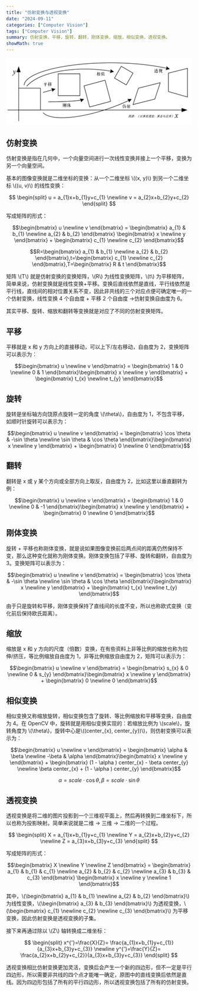 ```yaml
---
title: "仿射变换与透视变换"
date: "2024-09-11"
categories: ["Computer Vision"]
tags: ["Computer Vision"]
summary: 仿射变换，平移，旋转，翻转，刚体变换，缩放，相似变换，透视变换。
showMath: true
---
```


![](transformation.jpg)

## 仿射变换

仿射变换是指在几何中，一个向量空间进行一次线性变换并接上一个平移，变换为另一个向量空间。

基本的图像变换就是二维坐标的变换：从一个二维坐标 \\((x, y)\\) 到另一个二维坐标 \\((u, v)\\) 的线性变换：

$$
\begin{split}
u = a_{1}x+b_{1}y+c_{1} \newline
v = a_{2}x+b_{2}y+c_{2}
\end{split}
$$

写成矩阵的形式：

$$\begin{bmatrix} u \newline v \end{bmatrix} = \begin{bmatrix} a_{1} & b_{1} \newline a_{2} & b_{2} \end{bmatrix} \begin{bmatrix} x \newline y \end{bmatrix} + \begin{bmatrix} c_{1} \newline c_{2} \end{bmatrix}$$

$$R=\begin{bmatrix} a_{1} & b_{1} \newline a_{2} & b_{2} \end{bmatrix},t=\begin{bmatrix} c_{1} \newline c_{2} \end{bmatrix},T=\begin{bmatrix} R & t \end{bmatrix}$$

矩阵 \\(T\\) 就是仿射变换的变换矩阵，\\(R\\) 为线性变换矩阵，\\(t\\) 为平移矩阵，简单来说，仿射变换就是线性变换+平移。变换后直线依然是直线，平行线依然是平行线，直线间的相对位置关系不变，因此非共线的三个对应点便可确定唯一的一个仿射变换，线性变换 4 个自由度 + 平移 2 个自由度 →仿射变换自由度为 6。

其实平移、旋转、缩放和翻转等变换就是对应了不同的仿射变换矩阵。

## 平移

平移就是 x 和 y 方向上的直接移动，可以上下/左右移动，自由度为 2，变换矩阵可以表示为：

$$\begin{bmatrix} u \newline v \end{bmatrix} = \begin{bmatrix} 1 & 0 \newline 0 & 1 \end{bmatrix}\begin{bmatrix} x \newline y \end{bmatrix} + \begin{bmatrix} t_{x} \newline t_{y} \end{bmatrix}$$

## 旋转

旋转是坐标轴方向饶原点旋转一定的角度 \\(\theta\\)，自由度为 1，不包含平移，如顺时针旋转可以表示为：

$$\begin{bmatrix} u \newline v \end{bmatrix} = \begin{bmatrix} \cos \theta  & -\sin \theta \newline \sin \theta & \cos \theta \end{bmatrix}\begin{bmatrix} x \newline y \end{bmatrix} + \begin{bmatrix} 0 \newline 0 \end{bmatrix}$$

## 翻转

翻转是 x 或 y 某个方向或全部方向上取反，自由度为 2，比如这里以垂直翻转为例：

$$\begin{bmatrix} u \newline v \end{bmatrix} = \begin{bmatrix} 1 & 0 \newline 0 & -1 \end{bmatrix}\begin{bmatrix} x \newline y \end{bmatrix} + \begin{bmatrix} 0 \newline 0 \end{bmatrix}$$

## 刚体变换

旋转 + 平移也称刚体变换，就是说如果图像变换前后两点间的距离仍然保持不变，那么这种变化就称为刚体变换。刚体变换包括了平移、旋转和翻转，自由度为 3。变换矩阵可以表示为：

$$\begin{bmatrix} u \newline v \end{bmatrix} = \begin{bmatrix} \cos \theta  & -\sin \theta \newline \sin \theta & \cos \theta \end{bmatrix}\begin{bmatrix} x \newline y \end{bmatrix} + \begin{bmatrix} t_{x} \newline t_{y} \end{bmatrix}$$

由于只是旋转和平移，刚体变换保持了直线间的长度不变，所以也称欧式变换（变化前后保持欧氏距离）。

## 缩放

缩放是 x 和 y 方向的尺度（倍数）变换，在有些资料上非等比例的缩放也称为拉伸/挤压，等比例缩放自由度为 1，非等比例缩放自由度为 2，矩阵可以表示为：

$$\begin{bmatrix} u \newline v \end{bmatrix} = \begin{bmatrix} s_{x} & 0 \newline 0 & s_{y} \end{bmatrix}\begin{bmatrix} x \newline y \end{bmatrix} + \begin{bmatrix} 0 \newline 0 \end{bmatrix}$$

## 相似变换

相似变换又称缩放旋转，相似变换包含了旋转、等比例缩放和平移等变换，自由度为 4。在 OpenCV 中，旋转就是用相似变换实现的：若缩放比例为 \\(scale\\)，旋转角度为 \\(\theta\\)，旋转中心是\\((center_{x}, center_{y})\\)，则仿射变换可以表示为：

$$\begin{bmatrix} u \newline v \end{bmatrix} = \begin{bmatrix} \alpha & \beta \newline -\beta & \alpha \end{bmatrix}\begin{bmatrix} x \newline y \end{bmatrix} + \begin{bmatrix} (1 - \alpha ) center_{x} - \beta center_{y} \newline \beta center_{x} + (1 - \alpha ) center_{y} \end{bmatrix}$$

$$\alpha = scale \cdot \cos \theta , \beta = scale \cdot \sin \theta$$

## 透视变换

透视变换是将二维的图片投影到一个三维视平面上，然后再转换到二维坐标下，所以也称为投影映射。简单来说就是二维 → 三维 → 二维的一个过程。

$$
\begin{split}
X = a_{1}x+b_{1}y+c_{1} \newline
Y = a_{2}x+b_{2}y+c_{2} \newline
Z = a_{3}x+b_{3}y+c_{3}
\end{split}
$$

写成矩阵的形式：

$$\begin{bmatrix} X \newline Y \newline Z \end{bmatrix} = \begin{bmatrix} a_{1} & b_{1} & c_{1} \newline a_{2} & b_{2} & c_{2} \newline a_{3} & b_{3} & c_{3} \end{bmatrix} \begin{bmatrix} x \newline y \newline 1 \end{bmatrix}$$

其中，\\(\begin{bmatrix} a_{1} & b_{1} \newline a_{2} & b_{2} \end{bmatrix}\\) 为线性变换，\\(\begin{bmatrix} a_{3} & b_{3} \end{bmatrix}\\) 为透视变换，\\(\begin{bmatrix} c_{1} \newline c_{2} \newline c_{3} \end{bmatrix}\\) 为平移变换，因此仿射变换是透视变换的子集。

接下来再通过除以 \\(Z\\) 轴转换成二维坐标：

$$
\begin{split}
x^{'}=\frac{X}{Z}=  \frac{a_{1}x+b_{1}y+c_{1}}{a_{3}x+b_{3}y+c_{3}} \newline
y^{'}=\frac{Y}{Z}=  \frac{a_{2}x+b_{2}y+c_{2}}{a_{3}x+b_{3}y+c_{3}} 
\end{split}
$$

透视变换相比仿射变换更加灵活，变换后会产生一个新的四边形，但不一定是平行四边形，所以需要非共线的四个点才能唯一确定，原图中的直线变换后依然是直线。因为四边形包括了所有的平行四边形，所以透视变换包括了所有的仿射变换。
